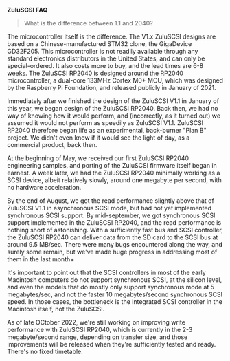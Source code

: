**ZuluSCSI FAQ**

>What is the difference between 1.1 and 2040?

The microcontroller itself is the difference. The V1.x ZuluSCSI designs are based on a Chinese-manufactured STM32 clone, the GigaDevice GD32F205. This microcontroller is not readily available through any standard electronics distributors in the United States, and can only be special-ordered. It also costs more to buy, and the lead times are 6-8 weeks. The ZuluSCSI RP2040 is designed around the RP2040 microcontroller, a dual-core 133MHz Cortex M0+ MCU, which was designed by the Raspberry Pi Foundation, and released publicly in January of 2021.

Immediately after we finished the design of the ZuluSCSI V1.1 in January of this year, we began design of the ZuluSCSI RP2040. Back then, we had no way of knowing how it would perform, and (incorrectly, as it turned out) we assumed it would not perform as speedily as ZuluSCSI V1.1. ZuluSCSI RP2040 therefore began life as an experimental, back-burner "Plan B" project. We didn't even know if it would see the light of day, as a commercial product, back then.

At the beginning of May, we received our first ZuluSCSI RP2040 engineering samples, and porting of the ZuluSCSI firmware itself began in earnest. A week later, we had the ZuluSCSI RP2040 minimally working as a SCSI device, albeit relatively slowly, around one megabyte per second, with no hardware acceleration.

By the end of August, we got the read performance slightly above that of ZuluSCSI V1.1 in asynchronous SCSI mode, but had not yet implemented synchronous SCSI support. By mid-september, we got synchronous SCSI support implemented in the ZuluSCSI RP2040, and the read performance is nothing short of astonishing. With a sufficiently fast bus and SCSI controller, the ZuluSCSI RP2040 can deliver data from the SD card to the SCSI bus at around 9.5 MB/sec. There were many bugs encountered along the way, and surely some remain, but we've made huge progress in addressing most of them in the last month+

It's important to point out that the SCSI controllers in most of the early Macintosh computers do not support synchronous SCSI, at the silicon level, and even the models that do mostly only support synchronous mode at 5 megabytes/sec, and not the faster 10 megabytes/second synchronous SCSI speed. In those cases, the bottleneck is the integrated SCSI controller in the Macintosh itself, not the ZuluSCSI.

As of late OCtober 2022, we're still working on improving write performance with ZuluSCSI RP2040, which is currently in the 2-3 megabyte/second range, depending on transfer size, and those improvements will be released when they're sufficiently tested and ready. There's no fixed timetable.
